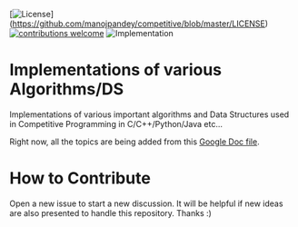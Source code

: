 [![License](https://img.shields.io/github/license/mashape/apistatus.svg?style=flat-square)]
(https://github.com/manojpandey/competitive/blob/master/LICENSE)
[![contributions welcome](https://img.shields.io/badge/contributions-welcome-brightgreen.svg?style=flat-square)](https://github.com/dwyl/esta/issues)
![Implementation](https://img.shields.io/badge/implementation-C%2C%20C%2B%2B%2C%20Python%2C%20Java-yellow.svg?style=flat-square)

Implementations of various Algorithms/DS
====================

Implementations of various important algorithms and Data Structures used in Competitive Programming in C/C++/Python/Java etc...

Right now, all the topics are being added from this [Google Doc file](https://docs.google.com/document/d/1_dc3Ifg7Gg1LxhiqMMmE9UbTsXpdRiYh4pKILYG2eA4/edit).

How to Contribute
====================

Open a new issue to start a new discussion. It will be helpful if new ideas are also presented to handle this repository. Thanks :)

